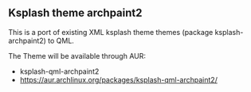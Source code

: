 Ksplash theme archpaint2
------------------------
This is a port of existing XML ksplash theme themes (package ksplash-archpaint2) to QML.

The Theme will be available through AUR: 
* ksplash-qml-archpaint2
* https://aur.archlinux.org/packages/ksplash-qml-archpaint2/

